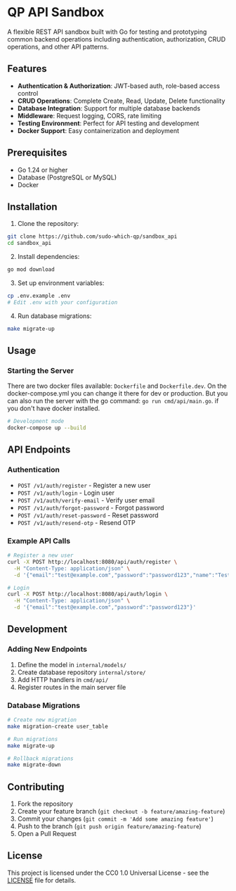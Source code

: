 # QP API Sandbox

A flexible REST API sandbox built with Go for testing and prototyping common backend operations including authentication, authorization, CRUD operations, and other API patterns.

## Features

- **Authentication & Authorization**: JWT-based auth, role-based access control
- **CRUD Operations**: Complete Create, Read, Update, Delete functionality
- **Database Integration**: Support for multiple database backends
- **Middleware**: Request logging, CORS, rate limiting
- **Testing Environment**: Perfect for API testing and development
- **Docker Support**: Easy containerization and deployment

## Prerequisites

- Go 1.24 or higher
- Database (PostgreSQL or MySQL)
- Docker

## Installation

1. Clone the repository:
```bash
git clone https://github.com/sudo-which-qp/sandbox_api
cd sandbox_api
```

2. Install dependencies:
```bash
go mod download
```

3. Set up environment variables:
```bash
cp .env.example .env
# Edit .env with your configuration
```

4. Run database migrations:
```bash
make migrate-up
```

## Usage

### Starting the Server
There are two docker files available: `Dockerfile` and `Dockerfile.dev`. On the docker-compose.yml you can change it there for dev or production. But you can also run the server with the go command: `go run cmd/api/main.go`. if you don't have docker installed.

```bash
# Development mode
docker-compose up --build
```

## API Endpoints

### Authentication
- `POST /v1/auth/register` - Register a new user
- `POST /v1/auth/login` - Login user
- `POST /v1/auth/verify-email` - Verify user email
- `POST /v1/auth/forgot-password` - Forgot password
- `POST /v1/auth/reset-password` - Reset password
- `POST /v1/auth/resend-otp` - Resend OTP

### Example API Calls

```bash
# Register a new user
curl -X POST http://localhost:8080/api/auth/register \
  -H "Content-Type: application/json" \
  -d '{"email":"test@example.com","password":"password123","name":"Test User"}'

# Login
curl -X POST http://localhost:8080/api/auth/login \
  -H "Content-Type: application/json" \
  -d '{"email":"test@example.com","password":"password123"}'
```


## Development

### Adding New Endpoints

1. Define the model in `internal/models/`
2. Create database repository `internal/store/`
3. Add HTTP handlers in `cmd/api/`
4. Register routes in the main server file

### Database Migrations

```bash
# Create new migration
make migration-create user_table

# Run migrations
make migrate-up

# Rollback migrations
make migrate-down
```

## Contributing

1. Fork the repository
2. Create your feature branch (`git checkout -b feature/amazing-feature`)
3. Commit your changes (`git commit -m 'Add some amazing feature'`)
4. Push to the branch (`git push origin feature/amazing-feature`)
5. Open a Pull Request

## License

This project is licensed under the CC0 1.0 Universal License - see the [LICENSE](LICENSE) file for details.